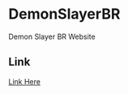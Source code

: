 # DemonSlayerBR
Demon Slayer BR Website

## Link
[Link Here](https://articpolardev.github.io/demonslayerbr/)
